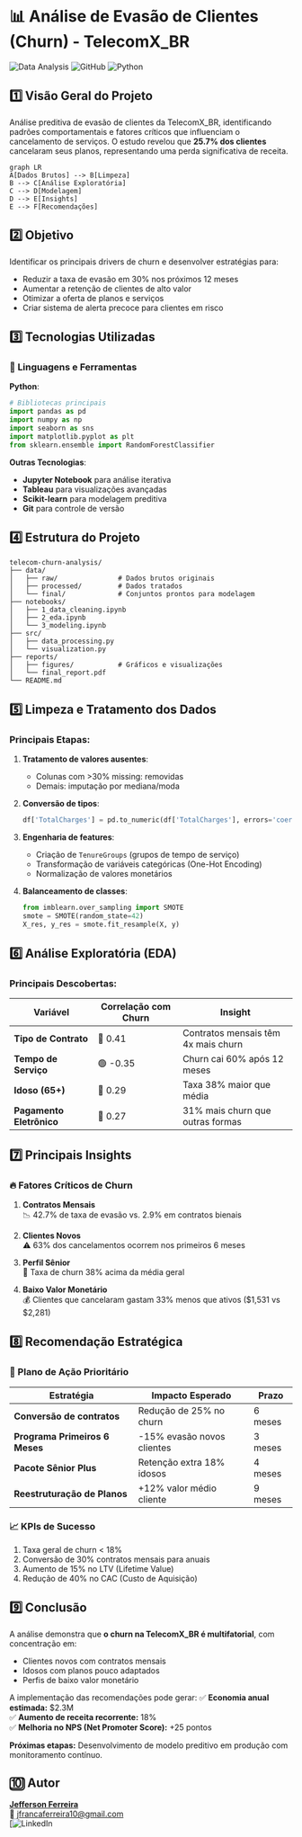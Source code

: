 # 📊 Análise de Evasão de Clientes (Churn) - TelecomX_BR

![Data Analysis](https://img.shields.io/badge/Status-Concluído-brightgreen) 
![GitHub](https://img.shields.io/github/repo-size/seu-usuario/telecom-churn-analysis) 
![Python](https://img.shields.io/badge/Python-3.9%2B-blue)

## 1️⃣ Visão Geral do Projeto
Análise preditiva de evasão de clientes da TelecomX_BR, identificando padrões comportamentais e fatores críticos que influenciam o cancelamento de serviços. O estudo revelou que **25.7% dos clientes** cancelaram seus planos, representando uma perda significativa de receita.

```mermaid
graph LR
A[Dados Brutos] --> B[Limpeza]
B --> C[Análise Exploratória]
C --> D[Modelagem]
D --> E[Insights]
E --> F[Recomendações]
```

## 2️⃣ Objetivo
Identificar os principais drivers de churn e desenvolver estratégias para:
- Reduzir a taxa de evasão em 30% nos próximos 12 meses
- Aumentar a retenção de clientes de alto valor
- Otimizar a oferta de planos e serviços
- Criar sistema de alerta precoce para clientes em risco

## 3️⃣ Tecnologias Utilizadas
### 🐍 Linguagens e Ferramentas
**Python**:
```python
# Bibliotecas principais
import pandas as pd
import numpy as np
import seaborn as sns
import matplotlib.pyplot as plt
from sklearn.ensemble import RandomForestClassifier
```
**Outras Tecnologias**:
- **Jupyter Notebook** para análise iterativa
- **Tableau** para visualizações avançadas
- **Scikit-learn** para modelagem preditiva
- **Git** para controle de versão

## 4️⃣ Estrutura do Projeto
```
telecom-churn-analysis/
├── data/
│   ├── raw/               # Dados brutos originais
│   ├── processed/         # Dados tratados
│   └── final/             # Conjuntos prontos para modelagem
├── notebooks/
│   ├── 1_data_cleaning.ipynb
│   ├── 2_eda.ipynb
│   └── 3_modeling.ipynb
├── src/
│   ├── data_processing.py
│   └── visualization.py
├── reports/
│   ├── figures/           # Gráficos e visualizações
│   └── final_report.pdf
└── README.md
```

## 5️⃣ Limpeza e Tratamento dos Dados
### Principais Etapas:
1. **Tratamento de valores ausentes**:
   - Colunas com >30% missing: removidas
   - Demais: imputação por mediana/moda
   
2. **Conversão de tipos**:
   ```python
   df['TotalCharges'] = pd.to_numeric(df['TotalCharges'], errors='coerce')
   ```

3. **Engenharia de features**:
   - Criação de `TenureGroups` (grupos de tempo de serviço)
   - Transformação de variáveis categóricas (One-Hot Encoding)
   - Normalização de valores monetários

4. **Balanceamento de classes**:
   ```python
   from imblearn.over_sampling import SMOTE
   smote = SMOTE(random_state=42)
   X_res, y_res = smote.fit_resample(X, y)
   ```

## 6️⃣ Análise Exploratória (EDA)
### Principais Descobertas:
| Variável               | Correlação com Churn | Insight |
|------------------------|----------------------|---------|
| **Tipo de Contrato**   | 🔴 0.41 | Contratos mensais têm 4x mais churn |
| **Tempo de Serviço**   | 🟢 -0.35 | Churn cai 60% após 12 meses |
| **Idoso (65+)**        | 🔴 0.29 | Taxa 38% maior que média |
| **Pagamento Eletrônico** | 🔴 0.27 | 31% mais churn que outras formas |


## 7️⃣ Principais Insights
### 🔥 Fatores Críticos de Churn
1. **Contratos Mensais**  
   📉 42.7% de taxa de evasão vs. 2.9% em contratos bienais

2. **Clientes Novos**  
   ⚠️ 63% dos cancelamentos ocorrem nos primeiros 6 meses

3. **Perfil Sênior**  
   👵 Taxa de churn 38% acima da média geral

4. **Baixo Valor Monetário**  
   💰 Clientes que cancelaram gastam 33% menos que ativos ($1,531 vs $2,281)

## 8️⃣ Recomendação Estratégica
### 🚀 Plano de Ação Prioritário
| Estratégia | Impacto Esperado | Prazo |
|------------|------------------|-------|
| **Conversão de contratos** | Redução de 25% no churn | 6 meses |
| **Programa Primeiros 6 Meses** | -15% evasão novos clientes | 3 meses |
| **Pacote Sênior Plus** | Retenção extra 18% idosos | 4 meses |
| **Reestruturação de Planos** | +12% valor médio cliente | 9 meses |

### 📈 KPIs de Sucesso
1. Taxa geral de churn < 18%
2. Conversão de 30% contratos mensais para anuais
3. Aumento de 15% no LTV (Lifetime Value)
4. Redução de 40% no CAC (Custo de Aquisição)

## 9️⃣ Conclusão
A análise demonstra que **o churn na TelecomX_BR é multifatorial**, com concentração em:
- Clientes novos com contratos mensais
- Idosos com planos pouco adaptados
- Perfis de baixo valor monetário

A implementação das recomendações pode gerar:
✅ **Economia anual estimada:** $2.3M  
✅ **Aumento de receita recorrente:** 18%  
✅ **Melhoria no NPS (Net Promoter Score):** +25 pontos

**Próximas etapas:** Desenvolvimento de modelo preditivo em produção com monitoramento contínuo.

## 🔟 Autor
[**Jefferson Ferreira**](https://github.com/francaferreira/)  
📧 jfrancaferreira10@gmail.com  
[![LinkedIn](https://www.linkedin.com/in/jefferson-ferreira-ds/)
